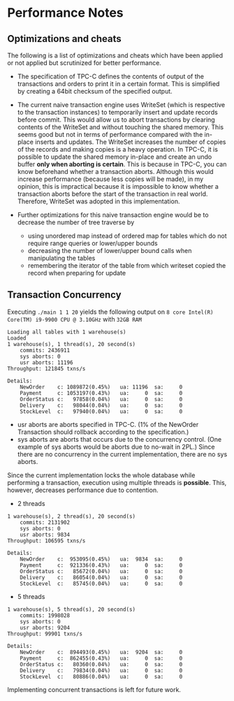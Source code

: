 # Performance Notes

## Optimizations and cheats

The following is a list of optimizations and cheats which have been applied or not applied but scrutinized for better performance.

- The specification of TPC-C defines the contents of output of the transactions and orders to print it in a certain format. This is simplified by creating a 64bit checksum of the specified output.

- The current naive transaction engine uses WriteSet (which is respective to the transaction instances) to temporarily insert and update records before commit. This would allow us to abort transactions by clearing contents of the WriteSet and without touching the shared memory. This seems good but not in terms of performance compared with the in-place inserts and updates. The WriteSet increases the number of copies of the records and making copies is a heavy operation. In TPC-C, it is possible to update the shared memory in-place and create an undo buffer **only when aborting is certain**. This is because in TPC-C, you can know beforehand whether a transaction aborts. Although this would increase performance (because less copies will be made), in my opinion, this is impractical because it is impossible to know whether a transaction aborts before the start of the transaction in real world. Therefore, WriteSet was adopted in this implementation.

- Further optimizations for this naive transaction engine would be to decrease the number of tree traverse by
    - using unordered map instead of ordered map for tables which do not require range queries or lower/upper bounds
    - decreasing the number of lower/upper bound calls when manipulating the tables
    - remembering the iterator of the table from which writeset copied the record when preparing for update
    
## Transaction Concurrency

Executing `./main 1 1 20` yields the following output on `8 core Intel(R) Core(TM) i9-9900 CPU @ 3.10GHz` with `32GB RAM`

```
Loading all tables with 1 warehouse(s)
Loaded
1 warehouse(s), 1 thread(s), 20 second(s)
    commits: 2436911
    sys aborts: 0
    usr aborts: 11196
Throughput: 121845 txns/s

Details:
    NewOrder    c: 1089872(0.45%)   ua: 11196  sa:     0
    Payment     c: 1053197(0.43%)   ua:     0  sa:     0
    OrderStatus c:   97858(0.04%)   ua:     0  sa:     0
    Delivery    c:   98044(0.04%)   ua:     0  sa:     0
    StockLevel  c:   97940(0.04%)   ua:     0  sa:     0
```

- usr aborts are aborts specified in TPC-C. (1% of the NewOrder Transaction should rollback according to the specification.)
- sys aborts are aborts that occurs due to the concurrency control. (One example of sys aborts would be aborts due to no-wait in 2PL.) Since there are no concurrency in the current implementation, there are no sys aborts.

Since the current implementation locks the whole database while performing a transaction, execution using multiple threads is **possible**. This, however, decreases performance due to contention.

- 2 threads
```
1 warehouse(s), 2 thread(s), 20 second(s)
    commits: 2131902
    sys aborts: 0
    usr aborts: 9834
Throughput: 106595 txns/s

Details:
    NewOrder    c:  953095(0.45%)   ua:  9834  sa:     0
    Payment     c:  921336(0.43%)   ua:     0  sa:     0
    OrderStatus c:   85672(0.04%)   ua:     0  sa:     0
    Delivery    c:   86054(0.04%)   ua:     0  sa:     0
    StockLevel  c:   85745(0.04%)   ua:     0  sa:     0
```

- 5 threads
```
1 warehouse(s), 5 thread(s), 20 second(s)
    commits: 1998028
    sys aborts: 0
    usr aborts: 9204
Throughput: 99901 txns/s

Details:
    NewOrder    c:  894493(0.45%)   ua:  9204  sa:     0
    Payment     c:  862455(0.43%)   ua:     0  sa:     0
    OrderStatus c:   80360(0.04%)   ua:     0  sa:     0
    Delivery    c:   79834(0.04%)   ua:     0  sa:     0
    StockLevel  c:   80886(0.04%)   ua:     0  sa:     0
```

Implementing concurrent transactions is left for future work.

